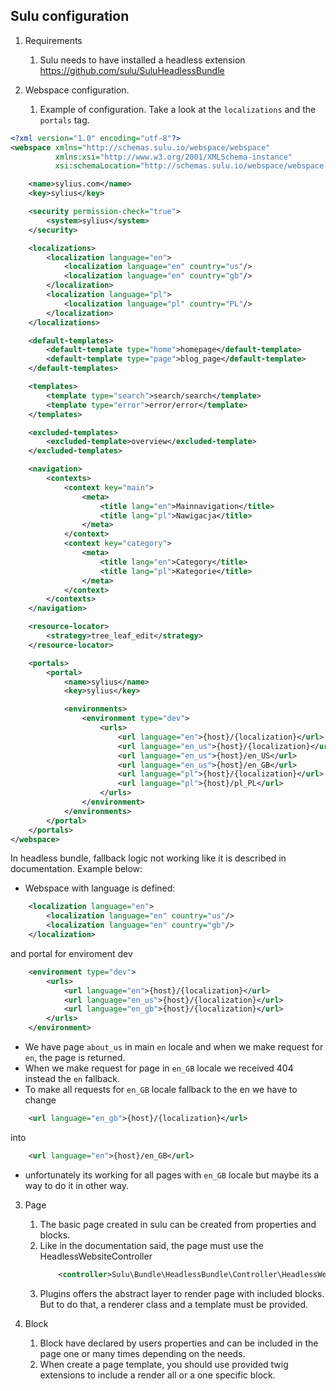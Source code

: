 ## Sulu configuration
1. Requirements
   1. Sulu needs to have installed a headless extension https://github.com/sulu/SuluHeadlessBundle

2. Webspace configuration.
   1. Example of configuration. Take a look at the `localizations` and the `portals` tag.
```xml
<?xml version="1.0" encoding="utf-8"?>
<webspace xmlns="http://schemas.sulu.io/webspace/webspace"
          xmlns:xsi="http://www.w3.org/2001/XMLSchema-instance"
          xsi:schemaLocation="http://schemas.sulu.io/webspace/webspace http://schemas.sulu.io/webspace/webspace-1.1.xsd">

    <name>sylius.com</name>
    <key>sylius</key>

    <security permission-check="true">
        <system>sylius</system>
    </security>

    <localizations>
        <localization language="en">
            <localization language="en" country="us"/>
            <localization language="en" country="gb"/>
        </localization>
        <localization language="pl">
            <localization language="pl" country="PL"/>
        </localization>
    </localizations>

    <default-templates>
        <default-template type="home">homepage</default-template>
        <default-template type="page">blog_page</default-template>
    </default-templates>

    <templates>
        <template type="search">search/search</template>
        <template type="error">error/error</template>
    </templates>

    <excluded-templates>
        <excluded-template>overview</excluded-template>
    </excluded-templates>

    <navigation>
        <contexts>
            <context key="main">
                <meta>
                    <title lang="en">Mainnavigation</title>
                    <title lang="pl">Nawigacja</title>
                </meta>
            </context>
            <context key="category">
                <meta>
                    <title lang="en">Category</title>
                    <title lang="pl">Kategorie</title>
                </meta>
            </context>
        </contexts>
    </navigation>

    <resource-locator>
        <strategy>tree_leaf_edit</strategy>
    </resource-locator>

    <portals>
        <portal>
            <name>sylius</name>
            <key>sylius</key>

            <environments>
                <environment type="dev">
                    <urls>
                        <url language="en">{host}/{localization}</url>
                        <url language="en_us">{host}/{localization}</url>
                        <url language="en_us">{host}/en_US</url>
                        <url language="en_us">{host}/en_GB</url>
                        <url language="pl">{host}/{localization}</url>
                        <url language="pl">{host}/pl_PL</url>
                    </urls>
                </environment>
            </environments>
        </portal>
    </portals>
</webspace>
```
In headless bundle, fallback logic not working like it is described in documentation. Example below:
- Webspace with language is defined: 
```xml
    <localization language="en">
        <localization language="en" country="us"/>
        <localization language="en" country="gb"/>
    </localization>
```
and portal for enviroment dev 
```xml
    <environment type="dev">
        <urls>
            <url language="en">{host}/{localization}</url>
            <url language="en_us">{host}/{localization}</url>
            <url language="en_gb">{host}/{localization}</url>
        </urls>
    </environment>
```

- We have page `about_us` in main `en` locale and when we make request for `en`, the page is returned.
- When we make request for page in `en_GB` locale we received 404 instead the `en` fallback.
- To make all requests for `en_GB` locale fallback to the en we have to change  
```xml
    <url language="en_gb">{host}/{localization}</url> 
```
into 
```xml
    <url language="en">{host}/en_GB</url> 
```
- unfortunately its working for all pages with `en_GB` locale but maybe its a way to do it in other way.


3. Page
   1. The basic page created in sulu can be created from properties and blocks.
   2. Like in the documentation said, the page must use the HeadlessWebsiteController
      ```xml
          <controller>Sulu\Bundle\HeadlessBundle\Controller\HeadlessWebsiteController::indexAction</controller>
      ```
    3. Plugins offers the abstract layer to render page with included blocks. But to do that, a renderer class and a template must be provided.

4. Block
   1. Block have declared by users properties and can be included in the page one or many times depending on the needs.
   2. When create a page template, you should use provided twig extensions to include a render all or a one specific block.
